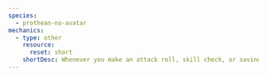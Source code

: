 ```yaml
---
species:
  - prothean-no-avatar
mechanics:
  - type: other
    resource:
      reset: short
    shortDesc: Whenever you make an attack roll, skill check, or saving throw you may roll a d4 and add it to the roll.
---
```

